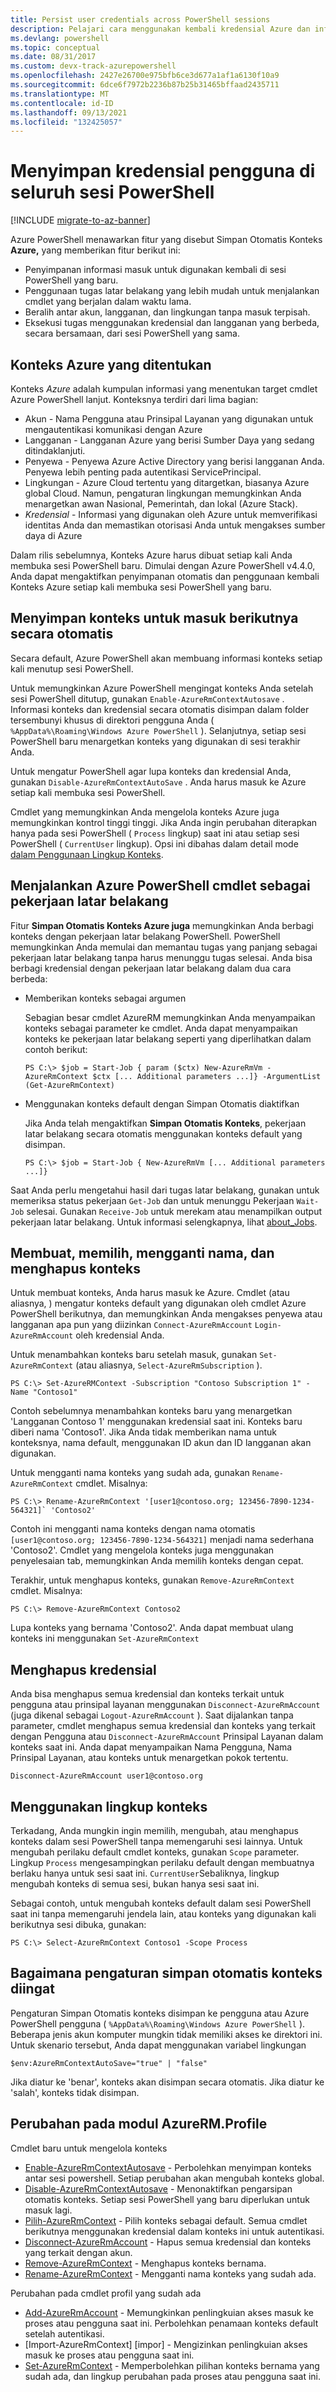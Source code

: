 ```yaml
---
title: Persist user credentials across PowerShell sessions
description: Pelajari cara menggunakan kembali kredensial Azure dan informasi lainnya di beberapa sesi PowerShell.
ms.devlang: powershell
ms.topic: conceptual
ms.date: 08/31/2017
ms.custom: devx-track-azurepowershell
ms.openlocfilehash: 2427e26700e975bfb6ce3d677a1af1a6130f10a9
ms.sourcegitcommit: 6dce6f7972b2236b87b25b31465bffaad2435711
ms.translationtype: MT
ms.contentlocale: id-ID
ms.lasthandoff: 09/13/2021
ms.locfileid: "132425057"
---
```

# <a name="persisting-user-credentials-across-powershell-sessions"></a>Menyimpan kredensial pengguna di seluruh sesi PowerShell

[!INCLUDE [migrate-to-az-banner](../../includes/migrate-to-az-banner.md)]

Azure PowerShell menawarkan fitur yang disebut Simpan Otomatis Konteks **Azure,** yang memberikan fitur berikut ini:

- Penyimpanan informasi masuk untuk digunakan kembali di sesi PowerShell yang baru.
- Penggunaan tugas latar belakang yang lebih mudah untuk menjalankan cmdlet yang berjalan dalam waktu lama.
- Beralih antar akun, langganan, dan lingkungan tanpa masuk terpisah.
- Eksekusi tugas menggunakan kredensial dan langganan yang berbeda, secara bersamaan, dari sesi PowerShell yang sama.

## <a name="azure-contexts-defined"></a>Konteks Azure yang ditentukan

Konteks *Azure* adalah kumpulan informasi yang menentukan target cmdlet Azure PowerShell lanjut. Konteksnya terdiri dari lima bagian:

- Akun *-* Nama Pengguna atau Prinsipal Layanan yang digunakan untuk mengautentikasi komunikasi dengan Azure
- Langganan  - Langganan Azure yang berisi Sumber Daya yang sedang ditindaklanjuti.
- Penyewa  - Penyewa Azure Active Directory yang berisi langganan Anda. Penyewa lebih penting pada autentikasi ServicePrincipal.
- Lingkungan  - Azure Cloud tertentu yang ditargetkan, biasanya Azure global Cloud.
  Namun, pengaturan lingkungan memungkinkan Anda menargetkan awan Nasional, Pemerintah, dan lokal (Azure Stack).
- *Kredensial* - Informasi yang digunakan oleh Azure untuk memverifikasi identitas Anda dan memastikan otorisasi Anda untuk mengakses sumber daya di Azure

Dalam rilis sebelumnya, Konteks Azure harus dibuat setiap kali Anda membuka sesi PowerShell baru. Dimulai dengan Azure PowerShell v4.4.0, Anda dapat mengaktifkan penyimpanan otomatis dan penggunaan kembali Konteks Azure setiap kali membuka sesi PowerShell yang baru.

## <a name="automatically-saving-the-context-for-the-next-sign-in"></a>Menyimpan konteks untuk masuk berikutnya secara otomatis

Secara default, Azure PowerShell akan membuang informasi konteks setiap kali menutup sesi PowerShell.

Untuk memungkinkan Azure PowerShell mengingat konteks Anda setelah sesi PowerShell ditutup, gunakan `Enable-AzureRmContextAutosave` . Informasi konteks dan kredensial secara otomatis disimpan dalam folder tersembunyi khusus di direktori pengguna Anda ( `%AppData%\Roaming\Windows Azure PowerShell` ).
Selanjutnya, setiap sesi PowerShell baru menargetkan konteks yang digunakan di sesi terakhir Anda.

Untuk mengatur PowerShell agar lupa konteks dan kredensial Anda, gunakan `Disable-AzureRmContextAutoSave` . Anda harus masuk ke Azure setiap kali membuka sesi PowerShell.

Cmdlet yang memungkinkan Anda mengelola konteks Azure juga memungkinkan kontrol tinggi tinggi. Jika Anda ingin perubahan diterapkan hanya pada sesi PowerShell ( `Process` lingkup) saat ini atau setiap sesi PowerShell ( `CurrentUser` lingkup). Opsi ini dibahas dalam detail mode [dalam Penggunaan Lingkup Konteks](#using-context-scopes).

## <a name="running-azure-powershell-cmdlets-as-background-jobs"></a>Menjalankan Azure PowerShell cmdlet sebagai pekerjaan latar belakang

Fitur **Simpan Otomatis Konteks Azure juga** memungkinkan Anda berbagi konteks dengan pekerjaan latar belakang PowerShell. PowerShell memungkinkan Anda memulai dan memantau tugas yang panjang sebagai pekerjaan latar belakang tanpa harus menunggu tugas selesai. Anda bisa berbagi kredensial dengan pekerjaan latar belakang dalam dua cara berbeda:

- Memberikan konteks sebagai argumen

  Sebagian besar cmdlet AzureRM memungkinkan Anda menyampaikan konteks sebagai parameter ke cmdlet. Anda dapat menyampaikan konteks ke pekerjaan latar belakang seperti yang diperlihatkan dalam contoh berikut:

  ```powershell-interactive
  PS C:\> $job = Start-Job { param ($ctx) New-AzureRmVm -AzureRmContext $ctx [... Additional parameters ...]} -ArgumentList (Get-AzureRmContext)
  ```

- Menggunakan konteks default dengan Simpan Otomatis diaktifkan

  Jika Anda telah mengaktifkan **Simpan Otomatis Konteks**, pekerjaan latar belakang secara otomatis menggunakan konteks default yang disimpan.

  ```powershell-interactive
  PS C:\> $job = Start-Job { New-AzureRmVm [... Additional parameters ...]}
  ```

Saat Anda perlu mengetahui hasil dari tugas latar belakang, gunakan untuk memeriksa status pekerjaan `Get-Job` dan untuk menunggu Pekerjaan `Wait-Job` selesai. Gunakan `Receive-Job` untuk merekam atau menampilkan output pekerjaan latar belakang. Untuk informasi selengkapnya, lihat [about_Jobs](/powershell/module/microsoft.powershell.core/about/about_jobs).

## <a name="creating-selecting-renaming-and-removing-contexts"></a>Membuat, memilih, mengganti nama, dan menghapus konteks

Untuk membuat konteks, Anda harus masuk ke Azure. Cmdlet (atau aliasnya, ) mengatur konteks default yang digunakan oleh cmdlet Azure PowerShell berikutnya, dan memungkinkan Anda mengakses penyewa atau langganan apa pun yang diizinkan `Connect-AzureRmAccount` `Login-AzureRmAccount` oleh kredensial Anda.

Untuk menambahkan konteks baru setelah masuk, gunakan `Set-AzureRmContext` (atau aliasnya, `Select-AzureRmSubscription` ).

```azurepowershell-interactive
PS C:\> Set-AzureRMContext -Subscription "Contoso Subscription 1" -Name "Contoso1"
```

Contoh sebelumnya menambahkan konteks baru yang menargetkan 'Langganan Contoso 1' menggunakan kredensial saat ini. Konteks baru diberi nama 'Contoso1'. Jika Anda tidak memberikan nama untuk konteksnya, nama default, menggunakan ID akun dan ID langganan akan digunakan.

Untuk mengganti nama konteks yang sudah ada, gunakan `Rename-AzureRmContext` cmdlet. Misalnya:

```azurepowershell-interactive
PS C:\> Rename-AzureRmContext '[user1@contoso.org; 123456-7890-1234-564321]` 'Contoso2'
```

Contoh ini mengganti nama konteks dengan nama otomatis `[user1@contoso.org; 123456-7890-1234-564321]` menjadi nama sederhana 'Contoso2'. Cmdlet yang mengelola konteks juga menggunakan penyelesaian tab, memungkinkan Anda memilih konteks dengan cepat.

Terakhir, untuk menghapus konteks, gunakan `Remove-AzureRmContext` cmdlet.  Misalnya:

```azurepowershell-interactive
PS C:\> Remove-AzureRmContext Contoso2
```

Lupa konteks yang bernama 'Contoso2'. Anda dapat membuat ulang konteks ini menggunakan `Set-AzureRmContext`

## <a name="removing-credentials"></a>Menghapus kredensial

Anda bisa menghapus semua kredensial dan konteks terkait untuk pengguna atau prinsipal layanan menggunakan `Disconnect-AzureRmAccount` (juga dikenal sebagai `Logout-AzureRmAccount` ). Saat dijalankan tanpa parameter, cmdlet menghapus semua kredensial dan konteks yang terkait dengan Pengguna atau `Disconnect-AzureRmAccount` Prinsipal Layanan dalam konteks saat ini. Anda dapat menyampaikan Nama Pengguna, Nama Prinsipal Layanan, atau konteks untuk menargetkan pokok tertentu.

```azurepowershell-interactive
Disconnect-AzureRmAccount user1@contoso.org
```

## <a name="using-context-scopes"></a>Menggunakan lingkup konteks

Terkadang, Anda mungkin ingin memilih, mengubah, atau menghapus konteks dalam sesi PowerShell tanpa memengaruhi sesi lainnya. Untuk mengubah perilaku default cmdlet konteks, gunakan `Scope` parameter. Lingkup `Process` mengesampingkan perilaku default dengan membuatnya berlaku hanya untuk sesi saat ini. `CurrentUser`Sebaliknya, lingkup mengubah konteks di semua sesi, bukan hanya sesi saat ini.

Sebagai contoh, untuk mengubah konteks default dalam sesi PowerShell saat ini tanpa memengaruhi jendela lain, atau konteks yang digunakan kali berikutnya sesi dibuka, gunakan:

```azurepowershell-interactive
PS C:\> Select-AzureRmContext Contoso1 -Scope Process
```

## <a name="how-the-context-autosave-setting-is-remembered"></a>Bagaimana pengaturan simpan otomatis konteks diingat

Pengaturan Simpan Otomatis konteks disimpan ke pengguna atau Azure PowerShell pengguna ( `%AppData%\Roaming\Windows Azure PowerShell` ). Beberapa jenis akun komputer mungkin tidak memiliki akses ke direktori ini. Untuk skenario tersebut, Anda dapat menggunakan variabel lingkungan

```azurepowershell-interactive
$env:AzureRmContextAutoSave="true" | "false"
```

Jika diatur ke 'benar', konteks akan disimpan secara otomatis. Jika diatur ke 'salah', konteks tidak disimpan.

## <a name="changes-to-the-azurermprofile-module"></a>Perubahan pada modul AzureRM.Profile

Cmdlet baru untuk mengelola konteks

- [Enable-AzureRmContextAutosave][enable] - Perbolehkan menyimpan konteks antar sesi powershell.
  Setiap perubahan akan mengubah konteks global.
- [Disable-AzureRmContextAutosave][disable] - Menonaktifkan pengarsipan otomatis konteks. Setiap sesi PowerShell yang baru diperlukan untuk masuk lagi.
- [Pilih-AzureRmContext][select] - Pilih konteks sebagai default. Semua cmdlet berikutnya menggunakan kredensial dalam konteks ini untuk autentikasi.
- [Disconnect-AzureRmAccount][remove-cred] - Hapus semua kredensial dan konteks yang terkait dengan akun.
- [Remove-AzureRmContext][remove-context] - Menghapus konteks bernama.
- [Rename-AzureRmContext][rename] - Mengganti nama konteks yang sudah ada.

Perubahan pada cmdlet profil yang sudah ada

- [Add-AzureRmAccount][login] - Memungkinkan penlingkuian akses masuk ke proses atau pengguna saat ini.
  Perbolehkan penamaan konteks default setelah autentikasi.
- [Import-AzureRmContext] [impor] - Mengizinkan penlingkuian akses masuk ke proses atau pengguna saat ini.
- [Set-AzureRmContext][set-context] - Memperbolehkan pilihan konteks bernama yang sudah ada, dan lingkup perubahan pada proses atau pengguna saat ini.

<!-- Hyperlinks -->
[enable]: /powershell/module/azurerm.profile/Enable-AzureRmContextAutosave
[disable]: /powershell/module/azurerm.profile/Disable-AzureRmContextAutosave
[select]: /powershell/module/azurerm.profile/Select-AzureRmContext
[remove-cred]: /powershell/module/azurerm.profile/Disconnect-AzureRmAccount
[remove-context]: /powershell/module/azurerm.profile/Remove-AzureRmContext
[rename]: /powershell/module/azurerm.profile/Rename-AzureRmContext

<!-- Updated cmdlets -->
[login]: /powershell/module/azurerm.profile/Connect-AzureRmAccount
[set-context]: /powershell/module/azurerm.profile/Import-AzureRmContext

